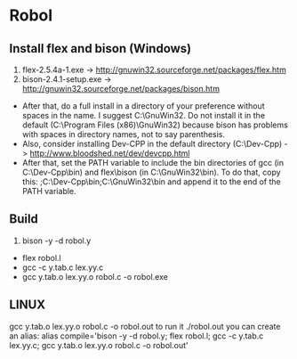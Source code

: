 # Robol

## Install flex and bison (Windows)

1. flex-2.5.4a-1.exe -> http://gnuwin32.sourceforge.net/packages/flex.htm
2. bison-2.4.1-setup.exe -> http://gnuwin32.sourceforge.net/packages/bison.htm
* After that, do a full install in a directory of your preference without spaces in the name. I suggest C:\GnuWin32. Do not install it in the default (C:\Program Files (x86)\GnuWin32) because bison has problems with spaces in directory names, not to say parenthesis.
* Also, consider installing Dev-CPP in the default directory (C:\Dev-Cpp) -> http://www.bloodshed.net/dev/devcpp.html
* After that, set the PATH variable to include the bin directories of gcc (in C:\Dev-Cpp\bin) and flex\bison (in C:\GnuWin32\bin). To do that, copy this:  ;C:\Dev-Cpp\bin;C:\GnuWin32\bin and append it to the end of the PATH variable.



## Build

1. bison -y -d robol.y
* flex robol.l
* gcc -c y.tab.c lex.yy.c
* gcc y.tab.o lex.yy.o robol.c -o robol.exe

## LINUX

gcc y.tab.o lex.yy.o robol.c -o robol.out
to run it ./robol.out
you can create an alias:
alias compile='bison -y -d robol.y; flex robol.l; gcc -c y.tab.c lex.yy.c; gcc y.tab.o lex.yy.o robol.c -o robol.out'
